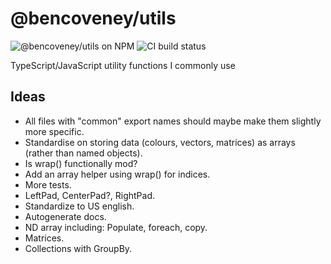 # @bencoveney/utils

![@bencoveney/utils on NPM](https://img.shields.io/npm/v/@bencoveney/utils) ![CI build status](https://img.shields.io/github/actions/workflow/status/bencoveney/utils/build.yml?branch=main)

TypeScript/JavaScript utility functions I commonly use

## Ideas

- All files with "common" export names should maybe make them slightly more specific.
- Standardise on storing data (colours, vectors, matrices) as arrays (rather than named objects).
- Is wrap() functionally mod?
- Add an array helper using wrap() for indices.
- More tests.
- LeftPad, CenterPad?, RightPad.
- Standardize to US english.
- Autogenerate docs.
- ND array including: Populate, foreach, copy.
- Matrices.
- Collections with GroupBy.
